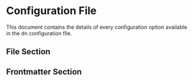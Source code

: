 <!--
SPDX-FileCopyrightText: 2024 Matthew Mark Ibbetson
SPDX-FileContributor: Matthew Mark Ibbetson

SPDX-License-Identifier: GPL-3.0-or-later
-->

# Configuration File

This document contains the details of every configuration option available in the dn configuration file.

## File Section

## Frontmatter Section
